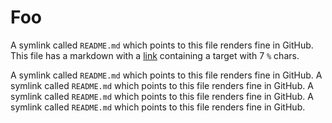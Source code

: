 # Foo

A symlink called `README.md` which points to this file renders fine in GitHub. This file has a markdown with a [link](%%%%%%%) containing a target with 7 `%` chars.

A symlink called `README.md` which points to this file renders fine in GitHub.
A symlink called `README.md` which points to this file renders fine in GitHub.
A symlink called `README.md` which points to this file renders fine in GitHub.
A symlink called `README.md` which points to this file renders fine in GitHub.


